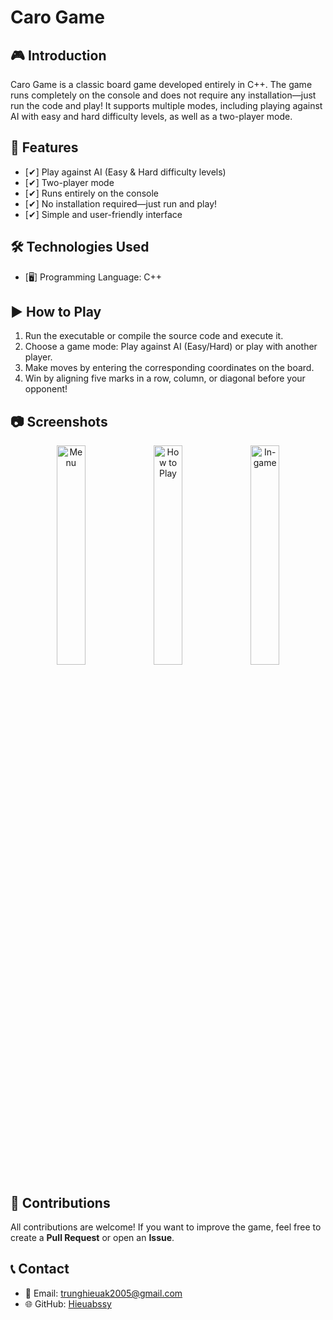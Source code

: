 # Caro Game

## 🎮 Introduction
Caro Game is a classic board game developed entirely in C++. The game runs completely on the console and does not require any installation—just run the code and play! It supports multiple modes, including playing against AI with easy and hard difficulty levels, as well as a two-player mode.

## 🚀 Features
- [✔] Play against AI (Easy & Hard difficulty levels)
- [✔] Two-player mode
- [✔] Runs entirely on the console
- [✔] No installation required—just run and play!
- [✔] Simple and user-friendly interface

## 🛠 Technologies Used
- [🖥] Programming Language: C++

## ▶️ How to Play
1. Run the executable or compile the source code and execute it.
2. Choose a game mode: Play against AI (Easy/Hard) or play with another player.
3. Make moves by entering the corresponding coordinates on the board.
4. Win by aligning five marks in a row, column, or diagonal before your opponent!

## 📷 Screenshots
<p align="center">
  <img src="https://github.com/user-attachments/assets/ebefdccb-c846-46ad-842c-f88686246dd6
" alt="Menu" width="30%"> 
  <img src="https://github.com/user-attachments/assets/aa24d4eb-a5b4-414b-8cac-beb7df926e90" alt="How to Play" width="30%"> 
  <img src="![Screenshot 2025-03-11 182250](https://github.com/user-attachments/assets/bf302b70-4445-4603-b1d9-0326adf11a18)
" alt="In-game" width="30%">
</p>


## 🤝 Contributions
All contributions are welcome! If you want to improve the game, feel free to create a **Pull Request** or open an **Issue**.


## 📞 Contact
- 📧 Email: trunghieuak2005@gmail.com
- 🌐 GitHub: [Hieuabssy](https://github.com/Hieuabssy?tab=repositories)

